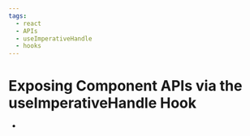 ```yaml
---
tags:
  - react
  - APIs
  - useImperativeHandle
  - hooks
---
```

# Exposing  Component APIs via the useImperativeHandle Hook

* 